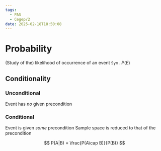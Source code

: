 ```yaml
---
tags:
  - PAS
  - Cegep/2
date: 2025-02-18T18:50:08
---
```


# Probability

(Study of the) likelihood of occurrence of an event
`Sym.` $P(E)$

## Conditionality

### Unconditional

Event has *no* given precondition

### Conditional

Event is given *some* precondition
Sample space is reduced to that of the precondition

$$
P(A|B) = \frac{P(A\cap B)}{P(B)}
$$